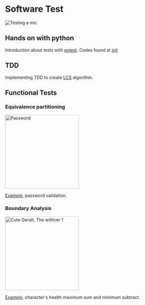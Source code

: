 # Software Test
<p align="left">

<img alt="Testing a mic" src="https://media3.giphy.com/media/B4xdycvhDq7qM3cdh2/giphy.gif?cid=ecf05e472svq9e9oprmzkeg7a537lzdx9u3da0i6aoc7i7is&ep=v1_gifs_search&rid=giphy.gif&ct=g"/>

</p>

## Hands on with python

Introduction about tests with [pytest](https://realpython.com/pytest-python-testing/). Codes found at [init](init/)

## TDD

Implementing TDD to create [LCS](https://en.wikipedia.org/wiki/Longest_common_subsequence) algorithm.

## Functional Tests

### Equivalence partitioning
<p align="left">

<img alt="Password" style="height: 240px;" src="https://techbit.pt/wp-content/uploads/2020/11/password.jpg"/>

</p>


[Example](equivalence_partitioning/), password validation.

### Boundary Analysis

<p align="left">

<img alt="Cute Geralt, The withcer 1" style="height: 240px;" src="https://pbs.twimg.com/media/CdrxaDPVIAEWxWE.jpg"/>

</p>

[Example](boundary_analysis/), character's health maximum sum and minimum subtract.
